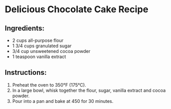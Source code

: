 # Delicious Chocolate Cake Recipe

## Ingredients:
- 2 cups all-purpose flour
- 1 3/4 cups granulated sugar
- 3/4 cup unsweetened cocoa powder
- 1 teaspoon vanilla extract

## Instructions:
1. Preheat the oven to 350°F (175°C).
2. In a large bowl, whisk together the flour, sugar, vanilla extract and cocoa powder.
3. Pour into a pan and bake at 450 for 30 minutes.